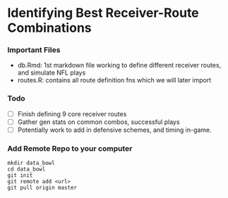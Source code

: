# Identifying Best Receiver-Route Combinations

### Important Files
- db.Rmd: 1st markdown file working to define different receiver routes, and simulate NFL plays
- routes.R: contains all route definition fns which we will later import

### Todo
- [ ] Finish defining 9 core receiver routes
- [ ] Gather gen stats on common combos, successful plays
- [ ] Potentially work to add in defensive schemes, and timing in-game.

### Add Remote Repo to your computer
```
mkdir data_bowl
cd data_bowl
git init
git remote add <url>
git pull origin master
```


